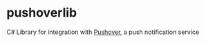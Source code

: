 # pushoverlib

C# Library for integration with [Pushover](https://pushover.net/), a push notification service

